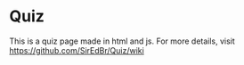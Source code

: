 # Quiz
This is a quiz page made in html and js.
For more details, visit https://github.com/SirEdBr/Quiz/wiki
